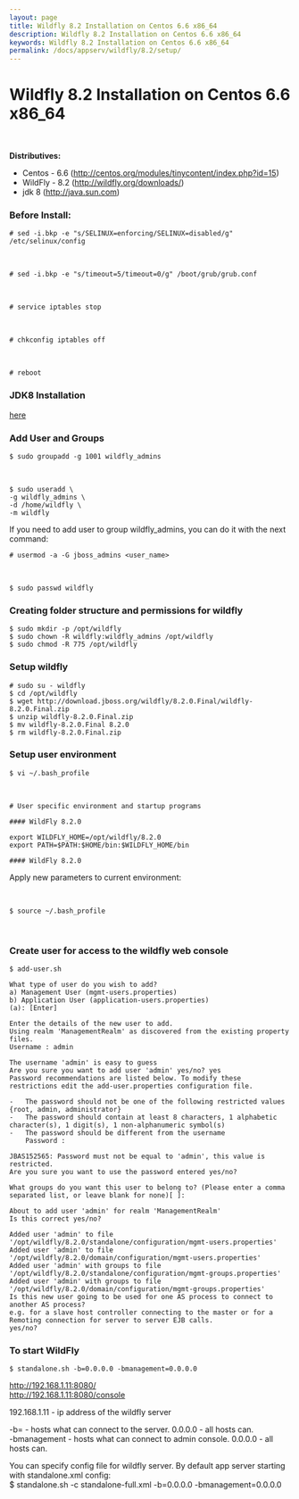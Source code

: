 ```yaml
---
layout: page
title: Wildfly 8.2 Installation on Centos 6.6 x86_64
description: Wildfly 8.2 Installation on Centos 6.6 x86_64
keywords: Wildfly 8.2 Installation on Centos 6.6 x86_64
permalink: /docs/appserv/wildfly/8.2/setup/
---
```


# Wildfly 8.2 Installation on Centos 6.6 x86_64

<br/>

**Distributives:**

-   Centos - 6.6 (http://centos.org/modules/tinycontent/index.php?id=15)
-   WildFly - 8.2 (http://wildfly.org/downloads/)
-   jdk 8 (http://java.sun.com)

### Before Install:

    # sed -i.bkp -e "s/SELINUX=enforcing/SELINUX=disabled/g" /etc/selinux/config

<br/>

    # sed -i.bkp -e "s/timeout=5/timeout=0/g" /boot/grub/grub.conf

<br/>

    # service iptables stop

<br/>

    # chkconfig iptables off

<br/>

    # reboot

### JDK8 Installation

<a href="/devtools/jdk/setup/linux/">here</a>

### Add User and Groups

    $ sudo groupadd -g 1001 wildfly_admins

<br/>

    $ sudo useradd \
    -g wildfly_admins \
    -d /home/wildfly \
    -m wildfly

If you need to add user to group wildfly_admins, you can do it with the next command:

    # usermod -a -G jboss_admins <user_name>

<br/>

    $ sudo passwd wildfly

### Creating folder structure and permissions for wildfly

    $ sudo mkdir -p /opt/wildfly
    $ sudo chown -R wildfly:wildfly_admins /opt/wildfly
    $ sudo chmod -R 775 /opt/wildfly

### Setup wildfly

    # sudo su - wildfly
    $ cd /opt/wildfly
    $ wget http://download.jboss.org/wildfly/8.2.0.Final/wildfly-8.2.0.Final.zip
    $ unzip wildfly-8.2.0.Final.zip
    $ mv wildfly-8.2.0.Final 8.2.0
    $ rm wildfly-8.2.0.Final.zip

### Setup user environment

    $ vi ~/.bash_profile

<br/>

```
# User specific environment and startup programs

#### WildFly 8.2.0

export WILDFLY_HOME=/opt/wildfly/8.2.0
export PATH=$PATH:$HOME/bin:$WILDFLY_HOME/bin

#### WildFly 8.2.0
```

Apply new parameters to current environment:

<br/>

    $ source ~/.bash_profile

<br/>

### Create user for access to the wildfly web console

    $ add-user.sh

```
What type of user do you wish to add?
a) Management User (mgmt-users.properties)
b) Application User (application-users.properties)
(a): [Enter]

Enter the details of the new user to add.
Using realm 'ManagementRealm' as discovered from the existing property files.
Username : admin

The username 'admin' is easy to guess
Are you sure you want to add user 'admin' yes/no? yes
Password recommendations are listed below. To modify these restrictions edit the add-user.properties configuration file.

-   The password should not be one of the following restricted values {root, admin, administrator}
-   The password should contain at least 8 characters, 1 alphabetic character(s), 1 digit(s), 1 non-alphanumeric symbol(s)
-   The password should be different from the username
    Password :

JBAS152565: Password must not be equal to 'admin', this value is restricted.
Are you sure you want to use the password entered yes/no?

What groups do you want this user to belong to? (Please enter a comma separated list, or leave blank for none)[ ]:

About to add user 'admin' for realm 'ManagementRealm'
Is this correct yes/no?

Added user 'admin' to file '/opt/wildfly/8.2.0/standalone/configuration/mgmt-users.properties'
Added user 'admin' to file '/opt/wildfly/8.2.0/domain/configuration/mgmt-users.properties'
Added user 'admin' with groups to file '/opt/wildfly/8.2.0/standalone/configuration/mgmt-groups.properties'
Added user 'admin' with groups to file '/opt/wildfly/8.2.0/domain/configuration/mgmt-groups.properties'
Is this new user going to be used for one AS process to connect to another AS process?
e.g. for a slave host controller connecting to the master or for a Remoting connection for server to server EJB calls.
yes/no?
```

### To start WildFly

    $ standalone.sh -b=0.0.0.0 -bmanagement=0.0.0.0

http://192.168.1.11:8080/  
http://192.168.1.11:8080/console

192.168.1.11 - ip address of the wildfly server

-b= - hosts what can connect to the server. 0.0.0.0 - all hosts can.  
-bmanagement - hosts what can connect to admin console. 0.0.0.0 - all hosts can.

You can specify config file for wildfly server. By default app server starting with standalone.xml config:  
$ standalone.sh -c standalone-full.xml -b=0.0.0.0 -bmanagement=0.0.0.0
